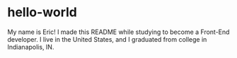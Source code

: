 # hello-world
My name is Eric!
I made this README while studying to become a Front-End developer. 
I live in the United States, and I graduated from college in Indianapolis, IN. 
